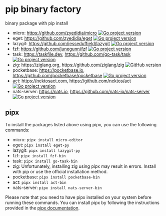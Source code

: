 # pip binary factory

binary package with pip install

- micro: https://github.com/zyedidia/micro  [![Go project version](https://badge.fury.io/go/github.com%2Fzyedidia%2Fmicro%2Fv2.svg)](https://badge.fury.io/go/github.com%2Fzyedidia%2Fmicro%2Fv2)
- eget: https://github.com/zyedidia/eget  [![Go project version](https://badge.fury.io/go/github.com%2Fzyedidia%2Feget.svg)](https://badge.fury.io/go/github.com%2Fzyedidia%2Feget)
- lazygit: https://github.com/jesseduffield/lazygit  [![Go project version](https://badge.fury.io/go/github.com%2Fjesseduffield%2Flazygit.svg)](https://badge.fury.io/go/github.com%2Fjesseduffield%2Flazygit)
- fzf: https://github.com/junegunn/fzf  [![Go project version](https://badge.fury.io/go/github.com%2Fjunegunn%2Ffzf.svg)](https://badge.fury.io/go/github.com%2Fjunegunn%2Ffzf)
- task: https://taskfile.dev, https://github.com/go-task/task  [![Go project version](https://badge.fury.io/go/github.com%2Fgo-task%2Ftask%2Fv3.svg)](https://badge.fury.io/go/github.com%2Fgo-task%2Ftask%2Fv3)
- zig: https://ziglang.org, https://github.com/ziglang/zig  [![GitHub version](https://badge.fury.io/gh/ziglang%2Fzig.svg)](https://badge.fury.io/gh/ziglang%2Fzig)
- pocketbase: https://pocketbase.io, https://github.com/pocketbase/pocketbase  [![Go project version](https://badge.fury.io/go/github.com%2Fpocketbase%2Fpocketbase.svg)](https://badge.fury.io/go/github.com%2Fpocketbase%2Fpocketbase)
- act: https://nektosact.com, https://github.com/nektos/act  [![Go project version](https://badge.fury.io/go/github.com%2Fnektos%2Fact.svg)](https://badge.fury.io/go/github.com%2Fnektos%2Fact)
- nats-server: https://nats.io, https://github.com/nats-io/nats-server  [![Go project version](https://badge.fury.io/go/github.com%2Fnats-io%2Fnats-server%2Fv2.svg)](https://badge.fury.io/go/github.com%2Fnats-io%2Fnats-server%2Fv2)

## pipx

To install the packages listed above using pipx, you can use the following commands:

- micro: `pipx install micro-editor`
- eget: `pipx install eget-py`
- lazygit: `pipx install lazygit-py`
- fzf: `pipx install fzf-bin`
- task: `pipx install go-task-bin`
- zig: Unfortunately, installing zig using pipx may result in errors. Install with pip or use the official installation method.
- pocketbase: `pipx install pocketbase-bin`
- act: `pipx install act-bin`
- nats-server: `pipx install nats-server-bin`

Please note that you need to have pipx installed on your system before running these commands. You can install pipx by following the instructions provided in the [pipx documentation](https://pipx.pypa.io/stable/).
